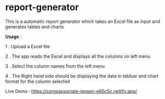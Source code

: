 # report-generator

This is a automatic report generator which takes an Excel file as input and generates tables and charts

**Usage** :

1 . Upload a Excel file

2 . The app reads the Excel and displays all the columns on left menu

3 . Select the column names from the left menu

4 . The Right hand side should be displaying the data in tabluar and chart format for the column selected


Live Demo : https://compassionate-jepsen-e60c5c.netlify.app/
